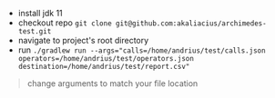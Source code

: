 * install jdk 11
* checkout repo
`git clone git@github.com:akaliacius/archimedes-test.git`
* navigate to project's root directory
* run `./gradlew run --args="calls=/home/andrius/test/calls.json operators=/home/andrius/test/operators.json destination=/home/andrius/test/report.csv"`
>change arguments to match your file location
